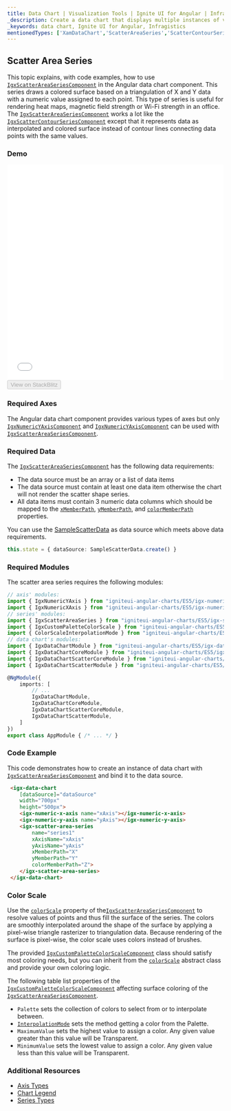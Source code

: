 ```yaml
---
title: Data Chart | Visualization Tools | Ignite UI for Angular | Infragistics | Scatter Area
_description: Create a data chart that displays multiple instances of visual elements in the same plot area in order to create composite chart views.
_keywords: data chart, Ignite UI for Angular, Infragistics
mentionedTypes: ['XamDataChart','ScatterAreaSeries','ScatterContourSeries']
---
```


## Scatter Area Series

This topic explains, with code examples, how to use  [`IgxScatterAreaSeriesComponent`](/products/ignite-ui-angular/api/docs/typescript/latest/classes/igxscatterareaseriescomponent.html) in the Angular data chart component. This series draws a colored surface based on a triangulation of X and Y data with a numeric value assigned to each point. This type of series is useful for rendering heat maps, magnetic field strength or Wi-Fi strength in an office. The [`IgxScatterAreaSeriesComponent`](/products/ignite-ui-angular/api/docs/typescript/latest/classes/igxscatterareaseriescomponent.html) works a lot like the [`IgxScatterContourSeriesComponent`](/products/ignite-ui-angular/api/docs/typescript/latest/classes/igxscattercontourseriescomponent.html) except that it represents data as interpolated and colored surface instead of contour lines connecting data points with the same values.

### Demo

<div class="sample-container loading" style="height: 500px">
    <iframe id="data-chart-type-area-series-iframe" src='{environment:dvDemosBaseUrl}/charts/data-chart-type-category-area-series' width="100%" height="100%" seamless frameBorder="0" onload="onXPlatSampleIframeContentLoaded(this);"></iframe>
</div>
<div>
    <button data-localize="stackblitz" disabled class="stackblitz-btn" data-iframe-id="data-chart-type-area-series-iframe" data-demos-base-url="{environment:dvDemosBaseUrl}">View on StackBlitz
    </button>
</div>

<div class="divider--half"></div>

### Required Axes

The Angular data chart component provides various types of axes but only [`IgxNumericYAxisComponent`](/products/ignite-ui-angular/api/docs/typescript/latest/classes/igxnumericyaxiscomponent.html) and [`IgxNumericYAxisComponent`](/products/ignite-ui-angular/api/docs/typescript/latest/classes/igxnumericyaxiscomponent.html) can be used with [`IgxScatterAreaSeriesComponent`](/products/ignite-ui-angular/api/docs/typescript/latest/classes/igxscatterareaseriescomponent.html).

### Required Data

The [`IgxScatterAreaSeriesComponent`](/products/ignite-ui-angular/api/docs/typescript/latest/classes/igxscatterareaseriescomponent.html) has the following data requirements:

-   The data source must be an array or a list of data items
-   The data source must contain at least one data item otherwise the chart will not render the scatter shape series.
-   All data items must contain 3 numeric data columns which should be mapped to the [`xMemberPath`](/products/ignite-ui-angular/api/docs/typescript/latest/classes/igxscattertriangulationseriescomponent.html#xmemberpath), [`yMemberPath`](/products/ignite-ui-angular/api/docs/typescript/latest/classes/igxscattertriangulationseriescomponent.html#ymemberpath), and [`colorMemberPath`](/products/ignite-ui-angular/api/docs/typescript/latest/classes/igxscatterareaseriescomponent.html#colormemberpath) properties.

You can use the [SampleScatterData](data-chart-data-sources-scatter.md) as data source which meets above data requirements.

```ts
this.state = { dataSource: SampleScatterData.create() }
```

### Required Modules

The scatter area series requires the following modules:

```ts
// axis' modules:
import { IgxNumericYAxis } from "igniteui-angular-charts/ES5/igx-numeric-y-axis";
import { IgxNumericXAxis } from "igniteui-angular-charts/ES5/igx-numeric-x-axis";
// series' modules:
import { IgxScatterAreaSeries } from "igniteui-angular-charts/ES5/igx-scatter-area-series";
import { IgxCustomPaletteColorScale } from "igniteui-angular-charts/ES5/igx-custom-palette-color-scale";
import { ColorScaleInterpolationMode } from "igniteui-angular-charts/ES5/ColorScaleInterpolationMode";
// data chart's modules:
import { IgxDataChartModule } from "igniteui-angular-charts/ES5/igx-data-chart-module";
import { IgxDataChartCoreModule } from "igniteui-angular-charts/ES5/igx-data-chart-core-module";
import { IgxDataChartScatterCoreModule } from "igniteui-angular-charts/ES5/igx-data-chart-scatter-core-module";
import { IgxDataChartScatterModule } from "igniteui-angular-charts/ES5/igx-data-chart-scatter-module";

@NgModule({
    imports: [
        // ...
        IgxDataChartModule,
        IgxDataChartCoreModule,
        IgxDataChartScatterCoreModule,
        IgxDataChartScatterModule,
    ]
})
export class AppModule { /* ... */ }
```

### Code Example

This code demonstrates how to create an instance of data chart with  [`IgxScatterAreaSeriesComponent`](/products/ignite-ui-angular/api/docs/typescript/latest/classes/igxscatterareaseriescomponent.html) and bind it to the data source.

```html
 <igx-data-chart
    [dataSource]="dataSource"
    width="700px"
    height="500px">
    <igx-numeric-x-axis name="xAxis"></igx-numeric-x-axis>
    <igx-numeric-y-axis name="yAxis"></igx-numeric-y-axis>
    <igx-scatter-area-series
        name="series1"
        xAxisName="xAxis"
        yAxisName="yAxis"
        xMemberPath="X"
        yMemberPath="Y"
        colorMemberPath="Z">
    </igx-scatter-area-series>
 </igx-data-chart>
```

### Color Scale

Use the [`colorScale`](/products/ignite-ui-angular/api/docs/typescript/latest/classes/igxscatterareaseriescomponent.html#colorscale) property of the[`IgxScatterAreaSeriesComponent`](/products/ignite-ui-angular/api/docs/typescript/latest/classes/igxscatterareaseriescomponent.html) to resolve values of points and thus fill the surface of the series. The colors are smoothly interpolated around the shape of the surface by applying a pixel-wise triangle rasterizer to triangulation data. Because rendering of the surface is pixel-wise, the color scale uses colors instead of brushes.

The provided [`IgxCustomPaletteColorScaleComponent`](/products/ignite-ui-angular/api/docs/typescript/latest/classes/igxcustompalettecolorscalecomponent.html) class should satisfy most coloring needs, but you can inherit from the [`colorScale`](/products/ignite-ui-angular/api/docs/typescript/latest/classes/igxscatterareaseriescomponent.html#colorscale) abstract class and provide your own coloring logic.

The following table list properties of the [`IgxCustomPaletteColorScaleComponent`](/products/ignite-ui-angular/api/docs/typescript/latest/classes/igxcustompalettecolorscalecomponent.html) affecting surface coloring of the [`IgxScatterAreaSeriesComponent`](/products/ignite-ui-angular/api/docs/typescript/latest/classes/igxscatterareaseriescomponent.html).

-   `Palette`  sets the collection of colors to select from or to interpolate between.
-   [`InterpolationMode`](/products/ignite-ui-angular/api/docs/typescript/latest/enums/interpolationmode.html) sets the method getting a color from the Palette.
-   `MaximumValue` sets the highest value to assign a color. Any given value greater than this value will be Transparent.
-   `MinimumValue` sets the lowest value to assign a color. Any given value less than this value will be Transparent.

### Additional Resources

-   [Axis Types](data-chart-axis-types.md)
-   [Chart Legend](data-chart-legends.md)
-   [Series Types](data-chart-series-types.md)
